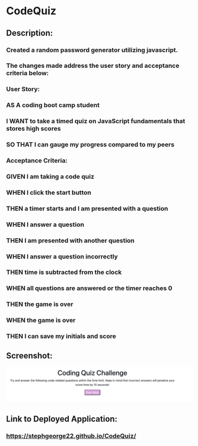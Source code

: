 # CodeQuiz

## Description: 

### Created a random password generator utilizing javascript. 

### The changes made address the user story and acceptance criteria below:

### User Story:
### AS A coding boot camp student
### I WANT to take a timed quiz on JavaScript fundamentals that stores high scores
### SO THAT I can gauge my progress compared to my peers

### Acceptance Criteria:
### GIVEN I am taking a code quiz
### WHEN I click the start button
### THEN a timer starts and I am presented with a question
### WHEN I answer a question
### THEN I am presented with another question
### WHEN I answer a question incorrectly
### THEN time is subtracted from the clock
### WHEN all questions are answered or the timer reaches 0
### THEN the game is over
### WHEN the game is over
### THEN I can save my initials and score

## Screenshot:
<img src="./assets/images/website.png" alt="website screenshot" />

## Link to Deployed Application:
### https://stephgeorge22.github.io/CodeQuiz/
